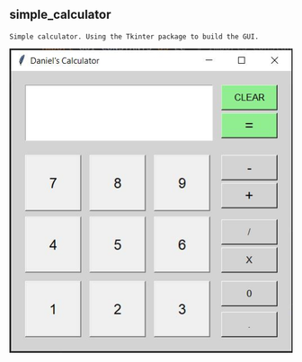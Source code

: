 ## simple_calculator ##
```
Simple calculator. Using the Tkinter package to build the GUI.
```
![Alt text](calculator_pic.JPG?raw=true "Example Calculator")
